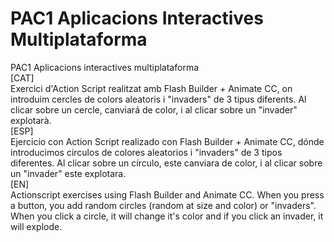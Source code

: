 # PAC1 Aplicacions Interactives Multiplataforma
PAC1 Aplicacions interactives multiplataforma
<br>
[CAT]<br>
Exercici d'Action Script realitzat amb Flash Builder + Animate CC, on introduim cercles de colors aleatoris i "invaders" de 3 tipus diferents. Al clicar sobre un cercle, canviará de color, i al clicar sobre un "invader" explotarà.<br>
[ESP]<br>
Ejercicio con Action Script realizado con Flash Builder + Animate CC, dónde introducimos circulos de colores aleatorios i "invaders" de 3 tipos diferentes. Al clicar sobre un círculo, este canviara de color, i al clicar sobre un "invader" este explotara.<br>
[EN]<br>
Actionscript exercises using Flash Builder and Animate CC. When you press a button, you add random circles (random at size and color) or "invaders". When you click a circle, it will change it's color and if you click an invader, it will explode.<br>
